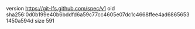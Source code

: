 version https://git-lfs.github.com/spec/v1
oid sha256:0d0b199e40b6bddfd6a59c77cc4605e07dc1c4668ffee4ad68656531450a594d
size 591
